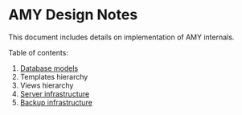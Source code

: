 # AMY Design Notes

This document includes details on implementation of AMY internals.

Table of contents:

1. [Database models](./database_models.md)
2. Templates hierarchy
3. Views hierarchy
4. [Server infrastructure](./server_infrastructure.md)
5. [Backup infrastructure](./backup_infrastructure.md)
